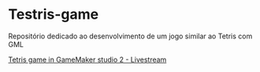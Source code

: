 # Testris-game
Repositório dedicado ao desenvolvimento de um jogo similar ao Tetris com GML

[Tetris game in GameMaker studio 2 - Livestream](https://www.youtube.com/watch?v=mntdijGoXzM)
